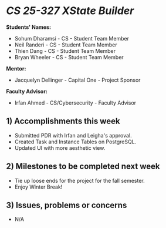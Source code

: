 # *CS 25-327 XState Builder*

**Students' Names:**
 - Sohum Dharamsi - CS - Student Team Member
 - Neil Randeri - CS - Student Team Member
 - Thien Dang - CS - Student Team Member
 - Bryan Wheeler - CS - Student Team Member
   
**Mentor:**
 - Jacquelyn Dellinger - Capital One - Project Sponsor
   
**Faculty Advisor:**
 - Irfan Ahmed - CS/Cybersecurity - Faculty Advisor
 
## 1) Accomplishments this week ##
   - Submitted PDR with Irfan and Leigha's approval.
   - Created Task and Instance Tables on PostgreSQL.
   - Updated UI with more aesthetic view.

## 2) Milestones to be completed next week ##
   - Tie up loose ends for the project for the fall semester.
   - Enjoy Winter Break!

## 3) Issues, problems or concerns ##
   - N/A
   
